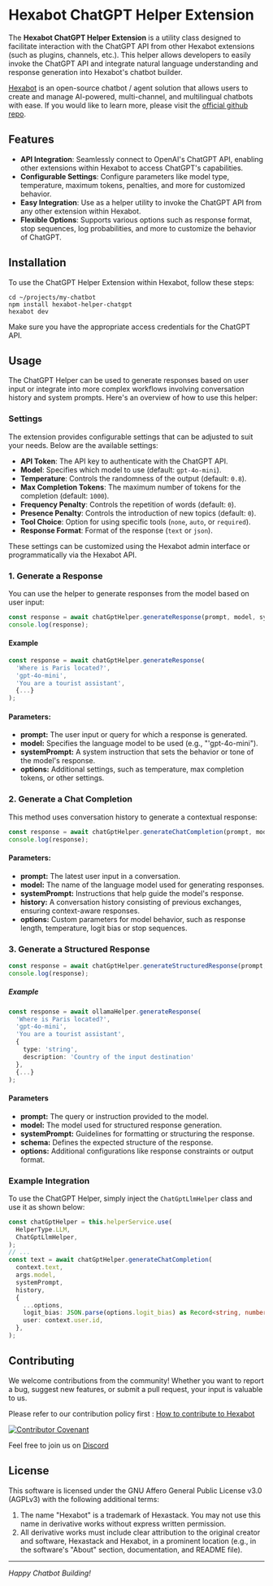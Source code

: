 # Hexabot ChatGPT Helper Extension

The **Hexabot ChatGPT Helper Extension** is a utility class designed to facilitate interaction with the ChatGPT API from other Hexabot extensions (such as plugins, channels, etc.). This helper allows developers to easily invoke the ChatGPT API and integrate natural language understanding and response generation into Hexabot's chatbot builder.


[Hexabot](https://hexabot.ai/) is an open-source chatbot / agent solution that allows users to create and manage AI-powered, multi-channel, and multilingual chatbots with ease. If you would like to learn more, please visit the [official github repo](https://github.com/Hexastack/Hexabot/).

## Features

- **API Integration**: Seamlessly connect to OpenAI's ChatGPT API, enabling other extensions within Hexabot to access ChatGPT's capabilities.
- **Configurable Settings**: Configure parameters like model type, temperature, maximum tokens, penalties, and more for customized behavior.
- **Easy Integration**: Use as a helper utility to invoke the ChatGPT API from any other extension within Hexabot.
- **Flexible Options**: Supports various options such as response format, stop sequences, log probabilities, and more to customize the behavior of ChatGPT.

## Installation

To use the ChatGPT Helper Extension within Hexabot, follow these steps:

```
cd ~/projects/my-chatbot
npm install hexabot-helper-chatgpt
hexabot dev
```

Make sure you have the appropriate access credentials for the ChatGPT API.

## Usage

The ChatGPT Helper can be used to generate responses based on user input or integrate into more complex workflows involving conversation history and system prompts. Here's an overview of how to use this helper:

### Settings

The extension provides configurable settings that can be adjusted to suit your needs. Below are the available settings:

- **API Token**: The API key to authenticate with the ChatGPT API.
- **Model**: Specifies which model to use (default: `gpt-4o-mini`).
- **Temperature**: Controls the randomness of the output (default: `0.8`).
- **Max Completion Tokens**: The maximum number of tokens for the completion (default: `1000`).
- **Frequency Penalty**: Controls the repetition of words (default: `0`).
- **Presence Penalty**: Controls the introduction of new topics (default: `0`).
- **Tool Choice**: Option for using specific tools (`none`, `auto`, or `required`).
- **Response Format**: Format of the response (`text` or `json`).

These settings can be customized using the Hexabot admin interface or programmatically via the Hexabot API.

### 1. Generate a Response

You can use the helper to generate responses from the model based on user input:

```typescript
const response = await chatGptHelper.generateResponse(prompt, model, systemPrompt, options);
console.log(response);
```
#### Example 
```typescript
const response = await chatGptHelper.generateResponse(
  'Where is Paris located?',
  'gpt-4o-mini',
  'You are a tourist assistant',
  {...}
);
```

#### Parameters:
  - **prompt:** The user input or query for which a response is generated.
  - **model:** Specifies the language model to be used (e.g., "'gpt-4o-mini").
  - **systemPrompt:** A system instruction that sets the behavior or tone of the model's response.
  - **options:** Additional settings, such as temperature, max completion tokens, or other settings.

### 2. Generate a Chat Completion

This method uses conversation history to generate a contextual response:

```typescript
const response = await chatGptHelper.generateChatCompletion(prompt, model, systemPrompt, history, options);
console.log(response);
```
#### Parameters: 

- **prompt:** The latest user input in a conversation.
- **model:** The name of the language model used for generating responses.
- **systemPrompt:** Instructions that help guide the model's response.
- **history:** A conversation history consisting of previous exchanges, ensuring context-aware responses.
- **options:** Custom parameters for model behavior, such as response length, temperature, logit bias or stop sequences.

### 3. Generate a Structured Response

```typescript
const response = await chatGptHelper.generateStructuredResponse(prompt, model, systemPrompt, schema, options);
console.log(response);
```

##### Example 
```typescript
const response = await ollamaHelper.generateResponse(
  'Where is Paris located?',
  'gpt-4o-mini',
  'You are a tourist assistant',
  {
    type: 'string',
    description: 'Country of the input destination'
  },
  {...}
);
```

#### Parameters

- **prompt:** The query or instruction provided to the model.
- **model:** The model used for structured response generation.
- **systemPrompt:** Guidelines for formatting or structuring the response.
- **schema:**  Defines the expected structure of the response.
- **options:** Additional configurations like response constraints or output format.


### Example Integration

To use the ChatGPT Helper, simply inject the `ChatGptLlmHelper` class and use it as shown below:

```typescript
const chatGptHelper = this.helperService.use(
  HelperType.LLM,
  ChatGptLlmHelper,
);
// ...
const text = await chatGptHelper.generateChatCompletion(
  context.text,
  args.model,
  systemPrompt,
  history,
  {
    ...options,
    logit_bias: JSON.parse(options.logit_bias) as Record<string, number> || {}, 
    user: context.user.id,
  },
);
```

## Contributing

We welcome contributions from the community! Whether you want to report a bug, suggest new features, or submit a pull request, your input is valuable to us.

Please refer to our contribution policy first : [How to contribute to Hexabot](https://github.com/Hexastack/Hexabot/blob/main/CONTRIBUTING.md)

[![Contributor Covenant](https://img.shields.io/badge/Contributor%20Covenant-2.1-4baaaa.svg)](https://github.com/Hexastack/Hexabot/blob/main/CODE_OF_CONDUCT.md)

Feel free to join us on [Discord](https://discord.gg/rNb9t2MFkG)

## License

This software is licensed under the GNU Affero General Public License v3.0 (AGPLv3) with the following additional terms:

1. The name "Hexabot" is a trademark of Hexastack. You may not use this name in derivative works without express written permission.
2. All derivative works must include clear attribution to the original creator and software, Hexastack and Hexabot, in a prominent location (e.g., in the software's "About" section, documentation, and README file).

---

_Happy Chatbot Building!_
